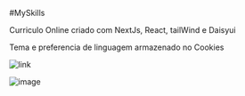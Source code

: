 #MySkills

Curriculo Online criado com NextJs, React, tailWind e Daisyui

Tema e preferencia de linguagem armazenado no Cookies

![link](https://my-skills-psi.vercel.app/)

![image](https://user-images.githubusercontent.com/103587328/192860307-7926b2fa-5d4b-44d7-a2c9-4e687a82006b.png)
